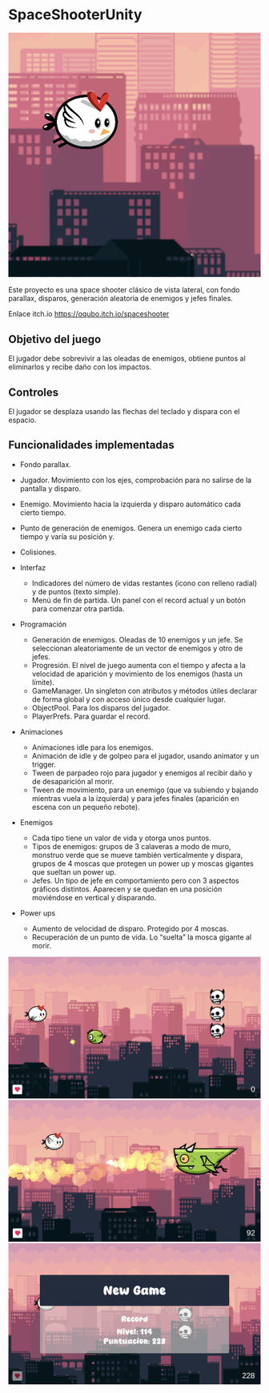 # SpaceShooterUnity

![](img/cover.png)

Este proyecto es una space shooter clásico de vista lateral, con fondo parallax, disparos, generación aleatoria de enemigos y jefes finales. 

Enlace itch.io https://oqubo.itch.io/spaceshooter

## Objetivo del juego

El jugador debe sobrevivir a las oleadas de enemigos, obtiene puntos al eliminarlos y recibe daño con los impactos.  

## Controles

El jugador se desplaza usando las flechas del teclado y dispara con el espacio.

## Funcionalidades implementadas

- Fondo parallax.
- Jugador. Movimiento con los ejes, comprobación para no salirse de la pantalla y disparo.
- Enemigo. Movimiento hacia la izquierda y disparo automático cada cierto tiempo.
- Punto de generación de enemigos. Genera un enemigo cada cierto tiempo y varía su posición y. 
- Colisiones.

- Interfaz
    - Indicadores del número de vidas restantes (icono con relleno radial) y de puntos (texto simple).
    - Menú de fin de partida. Un panel con el record actual y un botón para comenzar otra partida.

- Programación
    - Generación de enemigos. Oleadas de 10 enemigos y un jefe. Se seleccionan aleatoriamente de un vector de enemigos y otro de jefes. 
    - Progresión. El nivel de juego aumenta con el tiempo y afecta a la velocidad de aparición y movimiento de los enemigos (hasta un límite).
    - GameManager. Un singleton con atributos y métodos útiles declarar de forma global y con acceso único desde cualquier lugar. 
    - ObjectPool. Para los disparos del jugador.
    - PlayerPrefs. Para guardar el record.

- Animaciones
    - Animaciones idle para los enemigos.
    - Animación de idle y de golpeo para el jugador, usando animator y un trigger. 
    - Tween de parpadeo rojo para jugador y enemigos al recibir daño y de desaparición al morir.
    - Tween de movimiento, para un enemigo (que va subiendo y bajando mientras vuela a la izquierda) y para jefes finales (aparición en escena con un pequeño rebote). 

- Enemigos
    - Cada tipo tiene un valor de vida y otorga unos puntos. 
    - Tipos de enemigos: grupos de 3 calaveras a modo de muro, monstruo verde que se mueve también verticalmente y dispara, grupos de 4 moscas que protegen un power up y moscas gigantes que sueltan un power up. 
    - Jefes. Un tipo de jefe en comportamiento pero con 3 aspectos gráficos distintos. Aparecen y se quedan en una posición moviéndose en vertical y disparando. 

- Power ups
    - Aumento de velocidad de disparo. Protegido por 4 moscas.
    - Recuperación de un punto de vida. Lo “suelta” la mosca gigante al morir.
              

![](img/s1.png) 
![](img/s2.png) 
![](img/s3.png) 
